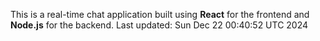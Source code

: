 This is a real-time chat application built using **React** for the frontend and **Node.js** for the backend.
Last updated: Sun Dec 22 00:40:52 UTC 2024
